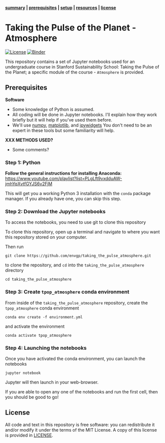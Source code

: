 
**[summary](#summary) | [prerequisites](#prerequisites) | [setup](#setup) | [resources](#resources) | [license](#license)**
# Taking the Pulse of the Planet - Atmosphere
[![License](https://img.shields.io/github/license/envgp/taking_the_pulse_atmosphere.svg)](https://github.com/envgp/taking_the_pulse_atmosphere.svg/blob/main/LICENSE)
[![Binder](https://mybinder.org/badge_logo.svg)](https://mybinder.org/v2/gh/envgp/taking_the_pulse_atmosphere/HEAD?labpath=.%2Fnotebooks)

This repository contains a set of Jupyter notebooks used for an undergraduate course in Stanford Sustainability School: Taking the Pulse of the Planet; a specific module of the course - `Atmosphere` is provided.



## Prerequisites

**Software**

* Some knowledge of Python is assumed.
* All coding will be done in Jupyter notebooks. I'll explain how they work
  briefly but it will help if you've used them before.
* We'll use [numpy](https://numpy.org/), [matplotlib](https://matplotlib.org/), and
  [ipywidgets](https://ipywidgets.readthedocs.io/)
  You don't need to be an expert in these tools but some familiarity will help.

**XXX METHODS USED?**
* Some comments?

### Step 1: Python

**Follow the general instructions for installing Anaconda:** https://www.youtube.com/playlist?list=PLgLft9vxdduAW-jmhYqXvtfGYJS6v2FjM

This will get you a working Python 3 installation with the `conda` package
manager. If you already have one, you can skip this step.

### Step 2: Download the Jupyter notebooks

To access the notebooks, you need to use git to clone this repository

To clone this repository, open up a terminal and navigate to where you want this repository stored on your computer.

Then run
```
git clone https://github.com/envgp/taking_the_pulse_atmosphere.git
```
to clone the repository, and `cd` into the `taking_the_pulse_atmosphere` directory
```
cd taking_the_pulse_atmosphere
```

### Step 3: Create `tpop_atmosphere` conda environment

From inside of the `taking_the_pulse_atmosphere` repository, create the `tpop_atmosphere` conda environment
```
conda env create -f environment.yml
```
and activate the environment
```
conda activate tpop_atmosphere
```

### Step 4: Launching the notebooks

Once you have activated the conda environment, you can launch the notebooks
```
jupyter notebook
```
Jupyter will then launch in your web-browser.

If you are able to open any one of the notebooks and run the first cell, then you should be good to go!

## License

All code and text in this repository is free software: you can redistribute it and/or
modify it under the terms of the MIT License.
A copy of this license is provided in [LICENSE](LICENSE).
